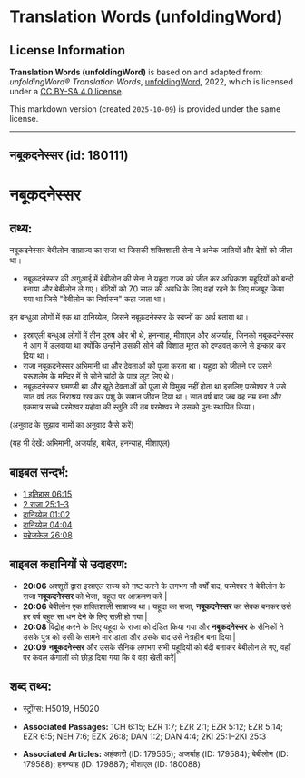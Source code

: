 # Translation Words (unfoldingWord)

## License Information

**Translation Words (unfoldingWord)** is based on and adapted from: _unfoldingWord® Translation Words_, [unfoldingWord](https://unfoldingword.org/utw), 2022, which is licensed under a [CC BY-SA 4.0 license](https://creativecommons.org/licenses/by-sa/4.0/legalcode.en).

This markdown version (created `2025-10-09`) is provided under the same license.



--------------------------------

## नबूकदनेस्सर (id: 180111)

नबूकदनेस्सर
===========

तथ्य:
-----

नबूकदनेस्सर बेबीलोन साम्राज्य का राजा था जिसकी शक्तिशाली सेना ने अनेक जातियों और देशों को जीता था।

* नबूकदनेस्सर की अगुआई में बेबीलोन की सेना ने यहूदा राज्य को जीत कर अधिकांश यहूदियों को बन्दी बनाया और बेबीलोन ले गए। बंदियों को 70 साल की अवधि के लिए वहां रहने के लिए मजबूर किया गया था जिसे "बेबीलोन का निर्वासन" कहा जाता था।

इन बन्धुआ लोगों में एक था दानिय्येल, जिसने नबूकदनेस्सर के स्वप्नों का अर्थ बताया था।

* इस्राएली बन्धुआ लोगों में तीन पुरुष और भी थे, हनन्याह, मीशाएल और अजर्याह, जिनको नबूकदनेस्सर ने आग में डलवाया था क्योंकि उन्होंने उसकी सोने की विशाल मूरत को दण्डवत् करने से इन्कार कर दिया था।
* राजा नबूकदनेस्सर अभिमानी था और देवताओं की पूजा करता था। यहूदा को जीतने पर उसने यरूशलेम के मन्दिर में से सोने चांदी के पात्र लूट लिए थे।
* नबूकदनेस्सर घमण्डी था और झूठे देवताओं की पूजा से विमुख नहीं होता था इसलिए परमेश्वर ने उसे सात वर्ष तक निराश्रय रख कर पशु के समान जीवन दिया था। सात वर्ष बाद जब वह नम्र बना और एकमात्र सच्चे परमेश्वर यहोवा की स्तुति की तब परमेश्वर ने उसको पुनः स्थापित किया।

(अनुवाद के सुझाव नामों का अनुवाद कैसे करें)

(यह भी देखें: अभिमानी, अजर्याह, बाबेल, हनन्याह, मीशाएल)

बाइबल सन्दर्भ:
--------------

* [1 इतिहास 06:15](https://ref.ly/1Chr0:0)
* [2 राजा 25:1–3](https://ref.ly/2Kgs0:0)
* [दानिय्येल 01:02](https://ref.ly/Dan1:2)
* [दानिय्येल 04:04](https://ref.ly/Dan4:4)
* [यहेजकेल 26:08](https://ref.ly/Ezek26:8)

बाइबल कहानियों से उदाहरण:
-------------------------

* **20:06** अश्शूरों द्वारा इस्राएल राज्य को नष्ट करने के लगभग सौ वर्षों बाद, परमेश्वर ने बेबीलोन के राजा **नबूकदनेस्सर** को भेजा, यहूदा पर आक्रमण करे \|
* **20:06** बेबीलोन एक शक्तिशाली साम्राज्य था। यहूदा का राजा, **नबूकदनेस्सर** का सेवक बनकर उसे हर वर्ष बहुत सा धन देने के लिए राज़ी हो गया \|
* **20:08** विद्रोह करने के लिए यहूदा के राजा को दंडित किया गया और **नबूकदनेस्सर** के सैनिकों ने उसके पुत्र को उसी के सामने मार डाला और उसके बाद उसे नेत्रहीन बना दिया \|
* **20:09** **नबूकदनेस्सर** और उसके सैनिक लगभग सभी यहूदियों को बंदी बनाकर बेबीलोन ले गए, वहाँ पर केवल कंगालों को छोड़ दिया गया कि वे वहा खेती करें\|

शब्द तथ्य:
----------

* स्ट्रोंग्स: H5019, H5020

* **Associated Passages:** 1CH 6:15; EZR 1:7; EZR 2:1; EZR 5:12; EZR 5:14; EZR 6:5; NEH 7:6; EZK 26:8; DAN 1:2; DAN 4:4; 2KI 25:1–2KI 25:3
* **Associated Articles:** अहंकारी (ID: 179565); अजर्याह (ID: 179584); बेबीलोन (ID: 179588); हनन्याह (ID: 179887); मीशाएल (ID: 180088)

